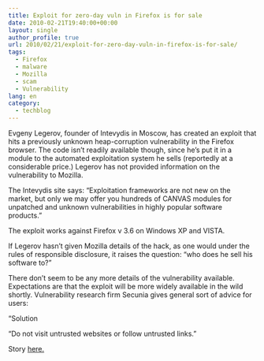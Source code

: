 ```yaml
---
title: Exploit for zero-day vuln in Firefox is for sale
date: 2010-02-21T19:40:00+00:00
layout: single
author_profile: true
url: 2010/02/21/exploit-for-zero-day-vuln-in-firefox-is-for-sale/
tags:
  - Firefox
  - malware
  - Mozilla
  - scam
  - Vulnerability
lang: en
category: 
  - techblog
---
```

Evgeny Legerov, founder of Intevydis in Moscow, has created an exploit that hits a previously unknown heap-corruption vulnerability in the Firefox browser. The code isn’t readily available though, since he’s put it in a module to the automated exploitation system he sells (reportedly at a considerable price.) Legerov has not provided information on the vulnerability to Mozilla.

The Intevydis site says: “Exploitation frameworks are not new on the market, but only we may offer you hundreds of CANVAS modules for unpatched and unknown vulnerabilities in highly popular software products.”

The exploit works against Firefox v 3.6 on Windows XP and VISTA.

If Legerov hasn’t given Mozilla details of the hack, as one would under the rules of responsible disclosure, it raises the question: “who does he sell his software to?”

There don’t seem to be any more details of the vulnerability available. Expectations are that the exploit will be more widely available in the wild shortly. Vulnerability research firm Secunia gives general sort of advice for users:

“Solution

“Do not visit untrusted websites or follow untrusted links.”

Story [here.](http://www.theregister.co.uk/2010/02/18/firefox_zero_day_report/)